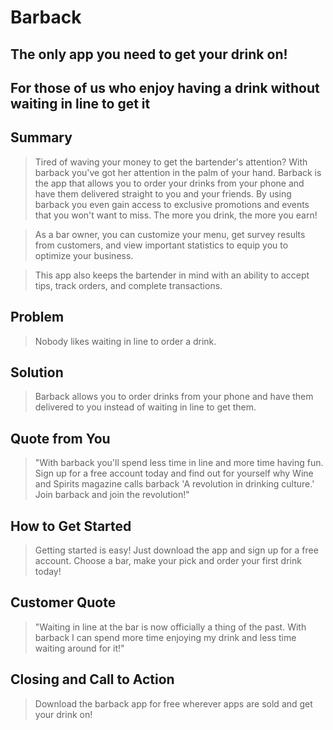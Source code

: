 # Barback

## The only app you need to get your drink on!

## For those of us who enjoy having a drink without waiting in line to get it

## Summary

> Tired of waving your money to get the bartender's attention? With barback you've got her attention in the palm of your hand. Barback is the app that allows you to order your drinks from your phone and have them delivered straight to you and your friends. By using barback you even gain access to exclusive promotions and events that you won't want to miss. The more you drink, the more you earn!

> As a bar owner, you can customize your menu, get survey results from customers, and view important statistics to equip you to optimize your business. 

> This app also keeps the bartender in mind with an ability to accept tips, track orders, and complete transactions.

## Problem

> Nobody likes waiting in line to order a drink.

## Solution

> Barback allows you to order drinks from your phone and have them delivered to you instead of waiting in line to get them.

## Quote from You

> "With barback you'll spend less time in line and more time having fun. Sign up for a free account today and find out for yourself why Wine and Spirits magazine calls barback 'A revolution in drinking culture.' Join barback and join the revolution!"

## How to Get Started

> Getting started is easy! Just download the app and sign up for a free account. Choose a bar, make your pick and order your first drink today!

## Customer Quote

> "Waiting in line at the bar is now officially a thing of the past. With barback I can spend more time enjoying my drink and less time waiting around for it!"

## Closing and Call to Action

> Download the barback app for free wherever apps are sold and get your drink on!

